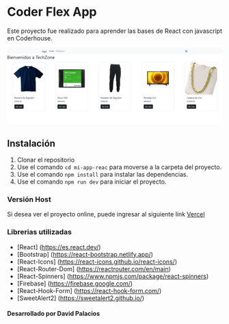 # Coder Flex App

Este proyecto fue realizado para aprender las bases de React con javascript en Coderhouse.

![image](/public/shop.png)

## Instalación

1. Clonar el repositorio
2. Use el comando `cd mi-app-reac` para moverse a la carpeta del proyecto.
3. Use el comando `npm install` para instalar las dependencias.
4. Use el comando `npm run dev` para iniciar el proyecto.

### Versión Host

Si desea ver el proyecto online, puede ingresar al siguiente link [Vercel](https://techzone-gamma.vercel.app/)

### Librerias utilizadas

- [React] (https://es.react.dev/)
- [Bootstrap] (https://react-bootstrap.netlify.app/)
- [React-Icons] (https://react-icons.github.io/react-icons/)
- [React-Router-Dom] (https://reactrouter.com/en/main)
- [React-Spinners] (https://www.npmjs.com/package/react-spinners)
- [Firebase] (https://firebase.google.com/)
- [React-Hook-Form] (https://react-hook-form.com/)
- [SweetAlert2] (https://sweetalert2.github.io/)


#### Desarrollado por David Palacios